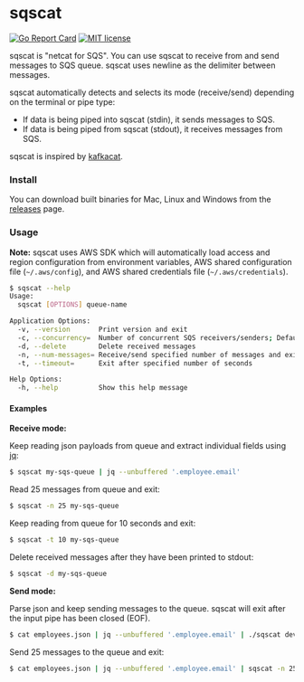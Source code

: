 # sqscat

[![Go Report Card](https://goreportcard.com/badge/github.com/ppai-plivo/sqscat)](https://goreportcard.com/report/github.com/ppai-plivo/sqscat)
[![MIT license](https://img.shields.io/badge/license-MIT-brightgreen.svg)](https://opensource.org/licenses/MIT)

sqscat is "netcat for SQS". You can use sqscat to receive from and send
messages to SQS queue. sqscat uses newline as the delimiter between messages.

sqscat automatically detects and selects its mode (receive/send) depending
on the terminal or pipe type:

* If data is being piped into sqscat (stdin), it sends messages to SQS.
* If data is being piped from sqscat (stdout), it receives messages from SQS.

sqscat is inspired by [kafkacat](https://github.com/edenhill/kafkacat).

### Install

You can download built binaries for Mac, Linux and Windows from the
[releases](https://github.com/ppai-plivo/sqscat/releases) page.

### Usage

**Note:** sqscat uses AWS SDK which will automatically load access and region
configuration from environment variables, AWS shared configuration file
(`~/.aws/config`), and AWS shared credentials file (`~/.aws/credentials`).

```sh
$ sqscat --help
Usage:
  sqscat [OPTIONS] queue-name

Application Options:
  -v, --version       Print version and exit
  -c, --concurrency=  Number of concurrent SQS receivers/senders; Defaults to 10 x Num. of CPUs
  -d, --delete        Delete received messages
  -n, --num-messages= Receive/send specified number of messages and exit; This limits concurrency to 1
  -t, --timeout=      Exit after specified number of seconds

Help Options:
  -h, --help          Show this help message
```

#### Examples

**Receive mode:**

Keep reading json payloads from queue and extract individual fields using [jq](https://stedolan.github.io/jq/):

```sh
$ sqscat my-sqs-queue | jq --unbuffered '.employee.email'
```

Read 25 messages from queue and exit:

```sh
$ sqscat -n 25 my-sqs-queue
```

Keep reading from queue for 10 seconds and exit:

```sh
$ sqscat -t 10 my-sqs-queue
```

Delete received messages after they have been printed to stdout:

```sh
$ sqscat -d my-sqs-queue
```

**Send mode:**

Parse json and keep sending messages to the queue. sqscat will exit after the
input pipe has been closed (EOF).

```sh
$ cat employees.json | jq --unbuffered '.employee.email' | ./sqscat dev-ppai-temp
```

Send 25 messages to the queue and exit:

```sh
$ cat employees.json | jq --unbuffered '.employee.email' | sqscat -n 25 my-sqs-queue
```
